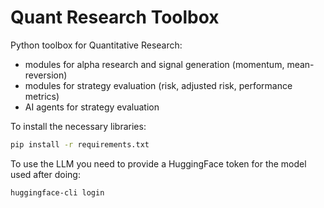 # Quant Research Toolbox
Python toolbox for Quantitative Research:
- modules for alpha research and signal generation (momentum, mean-reversion)
- modules for strategy evaluation (risk, adjusted risk, performance metrics)
- AI agents for strategy evaluation

To install the necessary libraries:
```bash
pip install -r requirements.txt
```

To use the LLM you need to provide a HuggingFace token for the model used after doing:
```bash
huggingface-cli login
```

